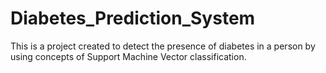 # Diabetes_Prediction_System
This is a project created to detect the presence of diabetes in a person by using concepts of Support Machine Vector classification.
